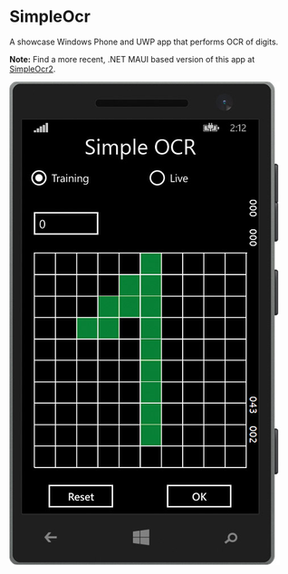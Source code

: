 # SimpleOcr

A showcase Windows Phone and UWP app that performs OCR of digits.

**Note:** Find a more recent, .NET MAUI based version of this app at [SimpleOcr2](https://github.com/z1c0/SimpleOcr2).

![App screenshot in the Windows Phone simulator](screenshot.jpg)
